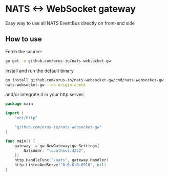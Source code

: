 # NATS <-> WebSocket gateway

Easy way to use all NATS EventBus directly on front-end side

## How to use

Fetch the source:

```bash
go get -u github.com/orus-io/nats-websocket-gw
```

Install and run the default binary

```bash
go install github.com/orus-io/nats-websocket-gw/cmd/nats-websocket-gw
nats-websocket-gw --no-origin-check
```

and/or integrate it in your http server:

```go
package main

import (
	"net/http"

	"github.com/orus-io/nats-websocket-gw"
)

func main() {
	gateway := gw.NewGateway(gw.Settings{
		NatsAddr: "localhost:4222",
	})
	http.HandleFunc("/nats", gateway.Handler)
	http.ListenAndServe("0.0.0.0:8910", nil)
}
```
